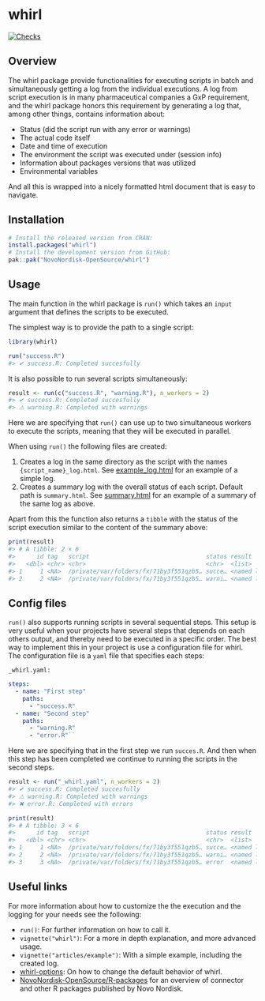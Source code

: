 
<!-- README.md is generated from README.Rmd. Please edit that file -->

# whirl

<!-- badges: start -->

[![Checks](https://github.com/NovoNordisk-OpenSource/whirl/actions/workflows/check_and_co.yaml/badge.svg)](https://github.com/NovoNordisk-OpenSource/whirl/actions/workflows/check_and_co.yaml)

<!-- badges: end -->

## Overview

The whirl package provide functionalities for executing scripts in batch
and simultaneously getting a log from the individual executions. A log
from script execution is in many pharmaceutical companies a GxP
requirement, and the whirl package honors this requirement by generating
a log that, among other things, contains information about:

- Status (did the script run with any error or warnings)
- The actual code itself
- Date and time of execution
- The environment the script was executed under (session info)
- Information about packages versions that was utilized
- Environmental variables

And all this is wrapped into a nicely formatted html document that is
easy to navigate.

## Installation

``` r
# Install the released version from CRAN:
install.packages("whirl")
# Install the development version from GitHub:
pak::pak("NovoNordisk-OpenSource/whirl")
```

## Usage

The main function in the whirl package is `run()` which takes an `input`
argument that defines the scripts to be executed.

The simplest way is to provide the path to a single script:

``` r
library(whirl)

run("success.R")
#> ✔ success.R: Completed succesfully
```

It is also possible to run several scripts simultaneously:

``` r
result <- run(c("success.R", "warning.R"), n_workers = 2)
#> ✔ success.R: Completed succesfully
#> ⚠ warning.R: Completed with warnings
```

Here we are specifying that `run()` can use up to two simultaneous
workers to execute the scripts, meaning that they will be executed in
parallel.

When using `run()` the following files are created:

1.  Creates a log in the same directory as the script with the names
    `{script_name}_log.html`. See
    [example_log.html](https://novonordisk-opensource.github.io/whirl/articles/example_log.html)
    for an example of a simple log.
2.  Creates a summary log with the overall status of each script.
    Default path is `summary.html`. See
    [summary.html](https://novonordisk-opensource.github.io/whirl/articles/summary.html)
    for an example of a summary of the same log as above.

Apart from this the function also returns a `tibble` with the status of
the script execution similar to the content of the summary above:

``` r
print(result)
#> # A tibble: 2 × 6
#>      id tag   script                                 status result       log_dir
#>   <dbl> <chr> <chr>                                  <chr>  <list>       <chr>  
#> 1     1 <NA>  /private/var/folders/fx/71by3f551qzb5… succe… <named list> /priva…
#> 2     2 <NA>  /private/var/folders/fx/71by3f551qzb5… warni… <named list> /priva…
```

## Config files

`run()` also supports running scripts in several sequential steps. This
setup is very useful when your projects have several steps that depends
on each others output, and thereby need to be executed in a specific
order. The best way to implement this in your project is use a
configuration file for whirl. The configuration file is a `yaml` file
that specifies each steps:

`_whirl.yaml:`

``` yaml
steps:
  - name: "First step"
    paths:
      - "success.R"
  - name: "Second step"
    paths:
      - "warning.R"
      - "error.R"``
```

Here we are specifying that in the first step we run `succes.R`. And
then when this step has been completed we continue to running the
scripts in the second steps.

``` r
result <- run("_whirl.yaml", n_workers = 2)
#> ✔ success.R: Completed succesfully
#> ⚠ warning.R: Completed with warnings
#> ✖ error.R: Completed with errors
```

``` r
print(result)
#> # A tibble: 3 × 6
#>      id tag   script                                 status result       log_dir
#>   <dbl> <chr> <chr>                                  <chr>  <list>       <chr>  
#> 1     1 <NA>  /private/var/folders/fx/71by3f551qzb5… succe… <named list> /priva…
#> 2     2 <NA>  /private/var/folders/fx/71by3f551qzb5… warni… <named list> /priva…
#> 3     3 <NA>  /private/var/folders/fx/71by3f551qzb5… error  <named list> /priva…
```

## Useful links

For more information about how to customize the the execution and the
logging for your needs see the following:

- `run()`: For further information on how to call it.
- `vignette("whirl")`: For a more in depth explanation, and more
  advanced usage.
- `vignette("articles/example")`: With a simple example, including the
  created log.
- [whirl-options](https://novonordisk-opensource.github.io/whirl/reference/whirl-options.html):
  On how to change the default behavior of whirl.
- [NovoNordisk-OpenSource/R-packages](https://novonordisk-opensource.github.io/R-packages/)
  for an overview of connector and other R packages published by Novo
  Nordisk.
